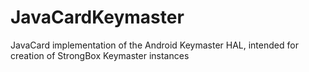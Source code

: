 # JavaCardKeymaster
JavaCard implementation of the Android Keymaster HAL, intended for creation of StrongBox Keymaster instances
